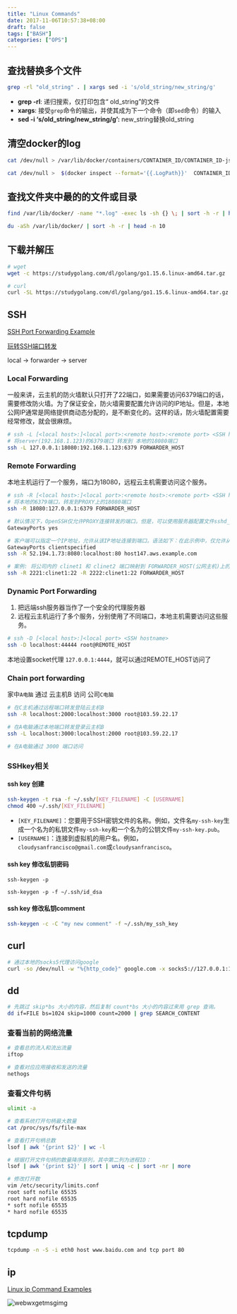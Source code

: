 ```yaml
---
title: "Linux Commands"
date: 2017-11-06T10:57:38+08:00
draft: false
tags: ["BASH"]
categories: ["OPS"]
---
```




## 查找替换多个文件

```bash
grep -rl "old_string" . | xargs sed -i 's/old_string/new_string/g'
```

- **grep -rl**: 递归搜索，仅打印包含“ old_string”的文件
- **xargs**: 接受`grep`命令的输出，并使其成为下一个命令（即`sed`命令）的输入
- **sed -i ‘s/old_string/new_string/g’:** new_string替换old_string



## 清空docker的log

```bash
cat /dev/null > /var/lib/docker/containers/CONTAINER_ID/CONTAINER_ID-json.log

cat /dev/null >  $(docker inspect --format='{{.LogPath}}'  CONTAINER_ID)
```



## 查找文件夹中最的的文件或目录

```bash
find /var/lib/docker/ -name "*.log" -exec ls -sh {} \; | sort -h -r | head -20

du -aSh /var/lib/docker/ | sort -h -r | head -n 10
```



## 下载并解压

```bash
# wget
wget -c https://studygolang.com/dl/golang/go1.15.6.linux-amd64.tar.gz  -O - | tar -xz -C /

# curl
curl -SL https://studygolang.com/dl/golang/go1.15.6.linux-amd64.tar.gz | tar -xvz -C /
```



## SSH

[SSH Port Forwarding Example](https://www.ssh.com/ssh/tunneling/example)

[玩转SSH端口转发](https://blog.fundebug.com/2017/04/24/ssh-port-forwarding/)

local -> forwarder -> server

### Local Forwarding

一般来讲，云主机的防火墙默认只打开了22端口，如果需要访问6379端口的话，需要修改防火墙。为了保证安全，防火墙需要配置允许访问的IP地址。但是，本地公网IP通常是网络提供商动态分配的，是不断变化的。这样的话，防火墙配置需要经常修改，就会很麻烦。

```bash
# ssh -L [<local host>:]<local port>:<remote host>:<remote port> <SSH hostname>
# 将server(192.168.1.123)的6379端口 转发到 本地的18080端口
ssh -L 127.0.0.1:18080:192.168.1.123:6379 FORWARDER_HOST
```

### Remote Forwarding

本地主机运行了一个服务，端口为18080，远程云主机需要访问这个服务。

```bash
# ssh -R [<local host>:]<local port>:<remote host>:<remote port> <SSH hostname>
# 将本地的6379端口，转发到PROXY上的18080端口
ssh -R 18080:127.0.0.1:6379 FORWARDER_HOST  

# 默认情况下，OpenSSH仅允许PROXY连接转发的端口。但是，可以使用服务器配置文件sshd_config中的GatewayPorts选项进行控制。可以使用以下替代方法：
GatewayPorts yes

# 客户端可以指定一个IP地址，允许从该IP地址连接到端口。语法如下：在此示例中，仅允许从IP地址52.194.1.73到端口8080的连接。
GatewayPorts clientspecified
ssh -R 52.194.1.73:8080:localhost:80 host147.aws.example.com

# 案例: 将公司内的 clinet1 和 clinet2 端口映射到 FORWARDER_HOST(公网主机)上的 2221, 2222端口
ssh -R 2221:clinet1:22 -R 2222:clinet1:22 FORWARDER_HOST
```

### Dynamic Port Forwarding

1. 把远端ssh服务器当作了一个安全的代理服务器 
2. 远程云主机运行了多个服务，分别使用了不同端口，本地主机需要访问这些服务。

```bash
# ssh -D [<local host>:]<local port> <SSH hostname>
ssh -D localhost:44444 root@REMOTE_HOST
```

本地设置socket代理 `127.0.0.1:4444`，就可以通过REMOTE_HOST访问了

### Chain port forwarding

家中`A电脑` 通过 云主机B 访问 公司`C电脑`

```bash
# 在C主机通过远程端口转发登陆云主机B
ssh -R localhost:2000:localhost:3000 root@103.59.22.17

# 在A电脑通过本地端口转发登录云主机B
ssh -L localhost:3000:localhost:2000 root@103.59.22.17

# 在A电脑通过 3000 端口访问
```



### SSHkey相关

#### ssh key 创建 

```bash
ssh-keygen -t rsa -f ~/.ssh/[KEY_FILENAME] -C [USERNAME]
chmod 400 ~/.ssh/[KEY_FILENAME]
```

- `[KEY_FILENAME]`：您要用于SSH密钥文件的名称。例如，文件名`my-ssh-key`生成一个名为的私钥文件`my-ssh-key`和一个名为的公钥文件`my-ssh-key.pub`。
- `[USERNAME]`：连接到虚拟机的用户名。例如， `cloudysanfrancisco@gmail.com`或`cloudysanfrancisco`。

#### ssh key 修改私钥密码

```
ssh-keygen -p

ssh-keygen -p -f ~/.ssh/id_dsa
```



#### ssh key 修改私钥comment

```bash
ssh-keygen -c -C "my new comment" -f ~/.ssh/my_ssh_key
```



## curl

```bash
# 通过本地的socks5代理访问google
curl -so /dev/null -w "%{http_code}" google.com -x socks5://127.0.0.1:1080
```



## dd
```bash
# 先跳过 skip*bs 大小的内容，然后复制 count*bs 大小的内容过来用 grep 查询。
dd if=FILE bs=1024 skip=1000 count=2000 | grep SEARCH_CONTENT
```



### 查看当前的网络流量

```bash
# 查看总的流入和流出流量
iftop

# 查看对应应用接收和发送的流量
nethogs
```



### 查看文件句柄

```bash
ulimit -a

# 查看系统打开句柄最大数量
cat /proc/sys/fs/file-max

# 查看打开句柄总数
lsof | awk '{print $2}' | wc -l

# 根据打开文件句柄的数量降序排列，其中第二列为进程ID：
lsof | awk '{print $2}' | sort | uniq -c | sort -nr | more

# 修改打开数
vim /etc/security/limits.conf 
root soft nofile 65535
root hard nofile 65535
* soft nofile 65535
* hard nofile 65535
```



## tcpdump

```bash
tcpdump -n -S -i eth0 host www.baidu.com and tcp port 80
```



## ip

[Linux ip Command Examples](https://www.cyberciti.biz/faq/linux-ip-command-examples-usage-syntax/)

![webwxgetmsgimg](https://i.imgur.com/KqAb9LA.jpg)